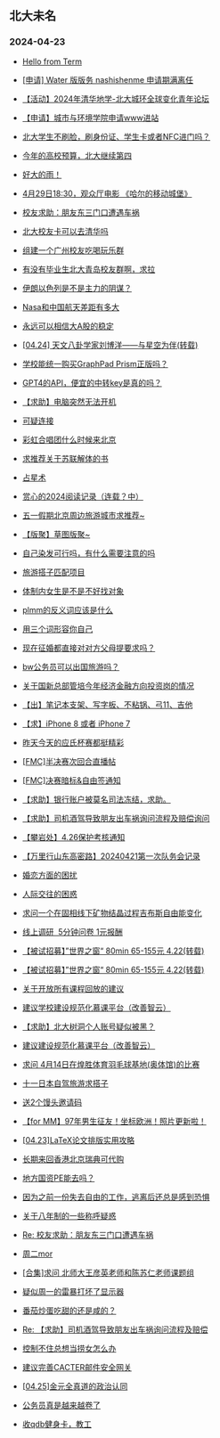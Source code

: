 ## 北大未名 
### 2024-04-23

+ [Hello from Term](https://bbs.pku.edu.cn/v2/post-read.php?bid=7&threadid=18776881)

+ [[申请] Water 版版务 nashishenme 申请期满离任](https://bbs.pku.edu.cn/v2/post-read.php?bid=751&threadid=18776220)

+ [【活动】2024年清华地学-北大城环全球变化青年论坛](https://bbs.pku.edu.cn/v2/post-read.php?bid=351&threadid=18776365)

+ [【申请】城市与环境学院申请www进站](https://bbs.pku.edu.cn/v2/post-read.php?bid=130&threadid=18776386)

+ [北大学生不刷脸，刷身份证、学生卡或者NFC进门吗？](https://bbs.pku.edu.cn/v2/post-read.php?bid=1431&threadid=18776698)

+ [今年的高校预算，北大继续第四](https://bbs.pku.edu.cn/v2/post-read.php?bid=294&threadid=18776476)

+ [好大的雨！](https://bbs.pku.edu.cn/v2/post-read.php?bid=1431&threadid=18776846)

+ [4月29日18:30，观众厅电影 《哈尔的移动城堡》](https://bbs.pku.edu.cn/v2/post-read.php?bid=222&threadid=18776787)

+ [校友求助：朋友东三门口遭遇车祸](https://bbs.pku.edu.cn/v2/post-read.php?bid=104&threadid=18776207)

+ [北大校友卡可以去清华吗](https://bbs.pku.edu.cn/v2/post-read.php?bid=104&threadid=18763016)

+ [组建一个广州校友吃喝玩乐群](https://bbs.pku.edu.cn/v2/post-read.php?bid=486&threadid=18528404)

+ [有没有毕业生北大青岛校友群啊，求拉](https://bbs.pku.edu.cn/v2/post-read.php?bid=453&threadid=18776761)

+ [伊朗以色列是不是主力的阴谋？](https://bbs.pku.edu.cn/v2/post-read.php?bid=249&threadid=18775924)

+ [Nasa和中国航天差距有多大](https://bbs.pku.edu.cn/v2/post-read.php?bid=606&threadid=18775655)

+ [永远可以相信大A股的稳定](https://bbs.pku.edu.cn/v2/post-read.php?bid=249&threadid=18776812)

+ [[04.24] 天文八卦学家刘博洋——与星空为伴(转载)](https://bbs.pku.edu.cn/v2/post-read.php?bid=89&threadid=18776505)

+ [学校能统一购买GraphPad Prism正版吗？](https://bbs.pku.edu.cn/v2/post-read.php?bid=181&threadid=18535552)

+ [GPT4的API，便宜的中转key是真的吗？](https://bbs.pku.edu.cn/v2/post-read.php?bid=35&threadid=18775831)

+ [【求助】电脑突然无法开机](https://bbs.pku.edu.cn/v2/post-read.php?bid=1361&threadid=18776660)

+ [可疑连接](https://bbs.pku.edu.cn/v2/post-read.php?bid=35&threadid=18777002)

+ [彩虹合唱团什么时候来北京](https://bbs.pku.edu.cn/v2/post-read.php?bid=205&threadid=18776511)

+ [求推荐关于苏联解体的书](https://bbs.pku.edu.cn/v2/post-read.php?bid=53&threadid=18776678)

+ [占星术](https://bbs.pku.edu.cn/v2/post-read.php?bid=1279&threadid=18757739)

+ [赏心的2024阅读记录（连载？中）](https://bbs.pku.edu.cn/v2/post-read.php?bid=53&threadid=18775148)

+ [五一假期北京周边旅游城市求推荐~](https://bbs.pku.edu.cn/v2/post-read.php?bid=94&threadid=18776671)

+ [【版聚】草图版聚~](https://bbs.pku.edu.cn/v2/post-read.php?bid=1367&threadid=18776701)

+ [自己染发可行吗，有什么需要注意的吗](https://bbs.pku.edu.cn/v2/post-read.php?bid=354&threadid=18772710)

+ [旅游搭子匹配项目](https://bbs.pku.edu.cn/v2/post-read.php?bid=94&threadid=18776015)

+ [体制内女生是不是不好找对象](https://bbs.pku.edu.cn/v2/post-read.php?bid=36&threadid=18776898)

+ [plmm的反义词应该是什么](https://bbs.pku.edu.cn/v2/post-read.php?bid=103&threadid=18776351)

+ [用三个词形容你自己](https://bbs.pku.edu.cn/v2/post-read.php?bid=103&threadid=18776906)

+ [现在征婚都直接对对方父母提要求吗？](https://bbs.pku.edu.cn/v2/post-read.php?bid=167&threadid=18776741)

+ [bw公务员可以出国旅游吗？](https://bbs.pku.edu.cn/v2/post-read.php?bid=99&threadid=18776379)

+ [关于国新总部管培今年经济金融方向投资岗的情况](https://bbs.pku.edu.cn/v2/post-read.php?bid=99&threadid=18708779)

+ [【出】笔记本支架、写字板、不粘锅、弓11、吉他](https://bbs.pku.edu.cn/v2/post-read.php?bid=71&threadid=18776518)

+ [【求】iPhone 8 或者 iPhone 7](https://bbs.pku.edu.cn/v2/post-read.php?bid=71&threadid=18776766)

+ [昨天今天的应氏杯赛都挺精彩](https://bbs.pku.edu.cn/v2/post-read.php?bid=643&threadid=18776491)

+ [[FMC]半决赛次回合直播帖](https://bbs.pku.edu.cn/v2/post-read.php?bid=519&threadid=18774976)

+ [[FMC]决赛暗标&自由签通知](https://bbs.pku.edu.cn/v2/post-read.php?bid=519&threadid=18776731)

+ [【求助】银行账户被莫名司法冻结，求助。](https://bbs.pku.edu.cn/v2/post-read.php?bid=301&threadid=18773147)

+ [【求助】司机酒驾导致朋友出车祸询问流程及赔偿询问](https://bbs.pku.edu.cn/v2/post-read.php?bid=301&threadid=18776205)

+ [【攀岩处】4.26保护考核通知](https://bbs.pku.edu.cn/v2/post-read.php?bid=224&threadid=18776904)

+ [【万里行山东高密路】20240421第一次队务会记录](https://bbs.pku.edu.cn/v2/post-read.php?bid=143&threadid=18776847)

+ [婚恋方面的困扰](https://bbs.pku.edu.cn/v2/post-read.php?bid=690&threadid=18776638)

+ [人际交往的困惑](https://bbs.pku.edu.cn/v2/post-read.php?bid=690&threadid=18776311)

+ [求问一个在固相线下矿物结晶过程吉布斯自由能变化](https://bbs.pku.edu.cn/v2/post-read.php?bid=642&threadid=18776801)

+ [线上调研  5分钟问卷 1元报酬](https://bbs.pku.edu.cn/v2/post-read.php?bid=1010&threadid=18776760)

+ [【被试招募】”世界之窗“ 80min 65-155元 4.22(转载)](https://bbs.pku.edu.cn/v2/post-read.php?bid=485&threadid=18776397)

+ [【被试招募】”世界之窗“ 80min 65-155元 4.22(转载)](https://bbs.pku.edu.cn/v2/post-read.php?bid=1010&threadid=18776397)

+ [关于开放所有课程回放的建议](https://bbs.pku.edu.cn/v2/post-read.php?bid=438&threadid=18775982)

+ [建议学校建设规范化慕课平台（改善智云）](https://bbs.pku.edu.cn/v2/post-read.php?bid=438&threadid=18776528)

+ [【求助】北大树洞个人账号疑似被黑？](https://bbs.pku.edu.cn/v2/post-read.php?bid=668&threadid=18624417)

+ [建议建设规范化慕课平台（改善智云）](https://bbs.pku.edu.cn/v2/post-read.php?bid=668&threadid=18776641)

+ [求问 4月14日在煌胜体育羽毛球基地(奥体馆)的比赛](https://bbs.pku.edu.cn/v2/post-read.php?bid=77&threadid=18777036)

+ [十一日本自驾旅游求搭子](https://bbs.pku.edu.cn/v2/post-read.php?bid=94&threadid=18775488)

+ [送2个馒头邀请码](https://bbs.pku.edu.cn/v2/post-read.php?bid=209&threadid=18768922)

+ [【for MM】97年男生征友！坐标欧洲！照片更新啦！](https://bbs.pku.edu.cn/v2/post-read.php?bid=167&threadid=18691960)

+ [[04.23]LaTeX论文排版实用攻略](https://bbs.pku.edu.cn/v2/post-read.php?bid=25&threadid=18777056)

+ [长期来回香港北京瑞典可代购](https://bbs.pku.edu.cn/v2/post-read.php?bid=71&threadid=18776350)

+ [地方国资PE能去吗？](https://bbs.pku.edu.cn/v2/post-read.php?bid=99&threadid=18776993)

+ [因为之前一份失去自由的工作，逃离后还总是感到恐惧](https://bbs.pku.edu.cn/v2/post-read.php?bid=690&threadid=18776663)

+ [关于八年制的一些称呼疑惑](https://bbs.pku.edu.cn/v2/post-read.php?bid=138&threadid=18776230)

+ [Re: 校友求助：朋友东三门口遭遇车祸](https://bbs.pku.edu.cn/v2/post-read.php?bid=104&threadid=18776207)

+ [周二mor](https://bbs.pku.edu.cn/v2/post-read.php?bid=468&threadid=18777060)

+ [[合集]求问 北师大王彦英老师和陈苏仁老师课题组](https://bbs.pku.edu.cn/v2/post-read.php?bid=244&threadid=18777058)

+ [疑似周一的雷暴打坏了显示器](https://bbs.pku.edu.cn/v2/post-read.php?bid=1361&threadid=18777064)

+ [番茄炒蛋吃甜的还是咸的？](https://bbs.pku.edu.cn/v2/post-read.php?bid=90&threadid=18756550)

+ [Re: 【求助】司机酒驾导致朋友出车祸询问流程及赔偿](https://bbs.pku.edu.cn/v2/post-read.php?bid=301&threadid=18776205)

+ [控制不住总想当捞女怎么办](https://bbs.pku.edu.cn/v2/post-read.php?bid=690&threadid=18777055)

+ [建议完善CACTER邮件安全网关](https://bbs.pku.edu.cn/v2/post-read.php?bid=668&threadid=18777066)

+ [[04.25]金元全真道的政治认同](https://bbs.pku.edu.cn/v2/post-read.php?bid=342&threadid=18777082)

+ [公务员真是越来越卷了](https://bbs.pku.edu.cn/v2/post-read.php?bid=99&threadid=18777052)

+ [收qdb健身卡，教工](https://bbs.pku.edu.cn/v2/post-read.php?bid=71&threadid=18776639)

